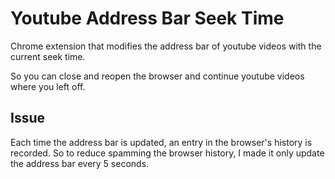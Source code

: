 # Youtube Address Bar Seek Time

Chrome extension that modifies the address bar of youtube videos with the current seek time.

So you can close and reopen the browser and continue youtube videos where you left off.

## Issue

Each time the address bar is updated, an entry in the browser's history is recorded. So to reduce spamming the browser history, I made it only update the address bar every 5 seconds.